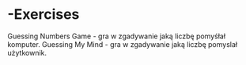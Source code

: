 # -Exercises
Guessing Numbers Game - gra w zgadywanie jaką liczbę pomyśłał komputer.
Guessing My Mind - gra w zgadywanie jaką liczbę pomyslał użytkownik.
